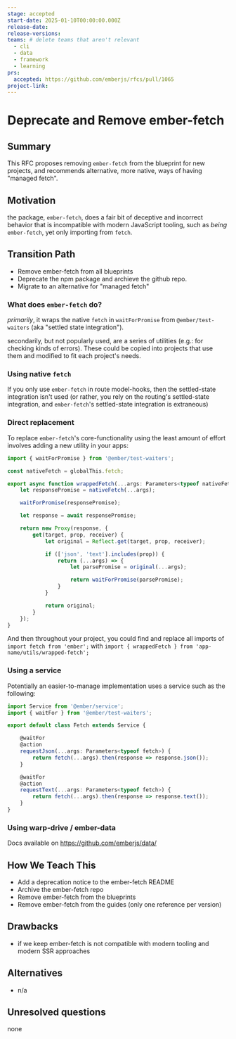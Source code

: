 ```yaml
---
stage: accepted
start-date: 2025-01-10T00:00:00.000Z
release-date:
release-versions:
teams: # delete teams that aren't relevant
  - cli
  - data
  - framework
  - learning
prs:
  accepted: https://github.com/emberjs/rfcs/pull/1065
project-link:
---
```


<!---
Directions for above:

stage: Leave as is
start-date: Fill in with today's date, 2032-12-01T00:00:00.000Z
release-date: Leave as is
release-versions: Leave as is
teams: Include only the [team(s)](README.md#relevant-teams) for which this RFC applies
prs:
  accepted: Fill this in with the URL for the Proposal RFC PR
project-link: Leave as is
-->

# Deprecate and Remove ember-fetch 

## Summary

This RFC proposes removing `ember-fetch` from the blueprint for new projects, and recommends alternative, more native, ways of having "managed fetch".

## Motivation

the package, `ember-fetch`, does a fair bit of deceptive and incorrect behavior that is incompatible with modern JavaScript tooling, such as _being_ `ember-fetch`, yet only importing from `fetch`.

## Transition Path

- Remove ember-fetch from all blueprints
- Deprecate the npm package and archieve the github repo.
- Migrate to an alternative for "managed fetch" 

### What does `ember-fetch` do?

_primarily_, it wraps the native `fetch` in `waitForPromise` from `@ember/test-waiters` (aka "settled state integration").


secondarily, but not popularly used, are a series of utilities (e.g.: for checking kinds of errors). These could be copied into projects that use them and modified to fit each project's needs. 

### Using native `fetch`

If you only use `ember-fetch` in route model-hooks, then the settled-state integration isn't used (or rather, you rely on the routing's settled-state integration, and `ember-fetch`'s settled-state integration is extraneous) 


### Direct replacement


To replace `ember-fetch`'s core-functionality using the least amount of effort involves adding a new utility in your apps:

```ts
import { waitForPromise } from '@ember/test-waiters';

const nativeFetch = globalThis.fetch;

export async function wrappedFetch(...args: Parameters<typeof nativeFetch>) {
    let responsePromise = nativeFetch(...args);

    waitForPromise(responsePromise);

    let response = await responsePromise;

    return new Proxy(response, {
        get(target, prop, receiver) {
            let original = Reflect.get(target, prop, receiver);

            if (['json', 'text'].includes(prop)) {
                return (...args) => {
                    let parsePromise = original(...args);

                    return waitForPromise(parsePromise);
                }
            }

            return original;
        }
    });
}
```

And then throughout your project, you could find and replace all imports of `import fetch from 'ember';` with `import { wrappedFetch } from 'app-name/utils/wrapped-fetch';`



### Using a service

Potentially an easier-to-manage implementation uses a service such as the following:

```ts
import Service from '@ember/service';
import { waitFor } from '@ember/test-waiters';

export default class Fetch extends Service {

    @waitFor
    @action
    requestJson(...args: Parameters<typeof fetch>) {
        return fetch(...args).then(response => response.json());
    }

    @waitFor
    @action
    requestText(...args: Parameters<typeof fetch>) {
        return fetch(...args).then(response => response.text());
    }
}
```

### Using warp-drive / ember-data

Docs available on https://github.com/emberjs/data/

## How We Teach This

- Add a deprecation notice to the ember-fetch README
- Archive the ember-fetch repo
- Remove ember-fetch from the blueprints
- Remove ember-fetch  from the guides (only one reference per version)

## Drawbacks

- if we keep ember-fetch is not compatible with modern tooling and modern SSR approaches

## Alternatives

- n/a

## Unresolved questions

none
